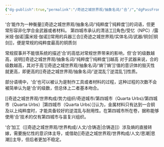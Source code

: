 ```yaml
---
{"dg-publish":true,"permalink":"/奇迹之城世界观/抽象名词/‘合’/","dgPassFrontmatter":true}
---
```


‘合’能作为一种衡量[[奇迹之城世界观/抽象名词/‘纯粹度’\|‘纯粹度’]]的词语，但更常形容非化学合金武器或者材料。
第四城市承认的清洁工[[角色/受忆（NPC）/露米娅·伽诺\|露米娅·伽诺]]常用的兵器三合[[奇迹之城世界观/实体名词/武器/铜剑\|铜剑]]，便是常规的纯粹度最高的铜质剑

常规叙事并不能很系统的描述‘合’的高低对常规世界带来的影响，但‘合’的级数越高，说明[[奇迹之城世界观/抽象名词/‘纯粹度’\|‘纯粹度’]]越高
对于武器来说，合的级数越高，其对于高’[[奇迹之城世界观/抽象名词/‘熵’\|‘熵’]]‘值的意识体的毁灭性就更高，即更高的[[奇迹之城世界观/抽象名词/’逆混乱‘\|’逆混乱‘]]性质。

部分语境中，‘合’也可以被认为是制作工具或者材料的过程，这种过程的次数不会被简单认为是‘合’的级数，但总体上二者基本吻合。

[[奇迹之城世界观/世界构成/势力组织/奇迹城市/第四城市（Quarta Urbs)/第四城市（Quarta Urbs）\|第四城市（Quarta Urbs）]]认为，金属材料只有达到一合铜及以上纯粹度时，才能具备较好的逆混乱与耐用性。在第四城市所在卷，据称能够使用‘合’技术的仅有第四城市与昙复兴组织。

‘合’加工（[[奇迹之城世界观/世界构成/人文/合铸造\|合铸造]]）涉及熵的直接转嫁，需要施忆性的意识体主导，或借助[[奇迹之城世界观/世界构成/人文/思潮\|思潮]]主导，但后者更加不稳定。